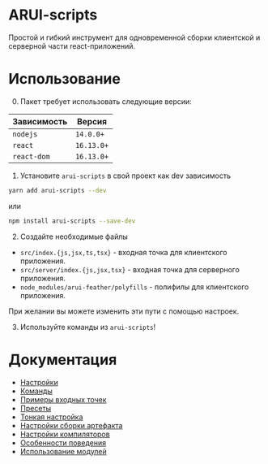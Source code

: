 ARUI-scripts
===

Простой и гибкий инструмент для одновременной сборки клиентской и серверной части react-приложений.

Использование
===

0. Пакет требует использовать следующие версии:

Зависимость | Версия
-- | --
`nodejs` | `14.0.0+`
`react` | `16.13.0+`
`react-dom` | `16.13.0+`

1. Установите `arui-scripts` в свой проект как dev зависимость

```bash
yarn add arui-scripts --dev
```
или
```bash
npm install arui-scripts --save-dev
```

2. Создайте необходимые файлы
- `src/index.{js,jsx,ts,tsx}` - входная точка для клиентского приложения.
- `src/server/index.{js,jsx,tsx}` - входная точка для серверного приложения.
- `node_modules/arui-feather/polyfills` - полифилы для клиентского приложения.

При желании вы можете изменить эти пути с помощью настроек.

3. Используйте команды из `arui-scripts`!

Документация
===
- [Настройки](docs/settings.md)
- [Команды](docs/commands.md)
- [Примеры входных точек](docs/examples.md)
- [Пресеты](docs/presets.md)
- [Тонкая настройка](docs/overrides.md)
- [Настройки сборки артефакта](docs/artifact.md)
- [Настройки компиляторов](docs/compilers.md)
- [Особенности поведения](docs/caveats.md)
- [Использование модулей](docs/modules.md)
